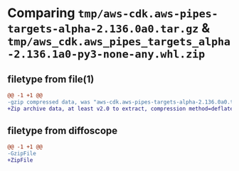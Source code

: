 # Comparing `tmp/aws-cdk.aws-pipes-targets-alpha-2.136.0a0.tar.gz` & `tmp/aws_cdk.aws_pipes_targets_alpha-2.136.1a0-py3-none-any.whl.zip`

## filetype from file(1)

```diff
@@ -1 +1 @@
-gzip compressed data, was "aws-cdk.aws-pipes-targets-alpha-2.136.0a0.tar", last modified: Sat Apr  6 02:37:07 2024, max compression
+Zip archive data, at least v2.0 to extract, compression method=deflate
```

## filetype from diffoscope

```diff
@@ -1 +1 @@
-GzipFile
+ZipFile
```

